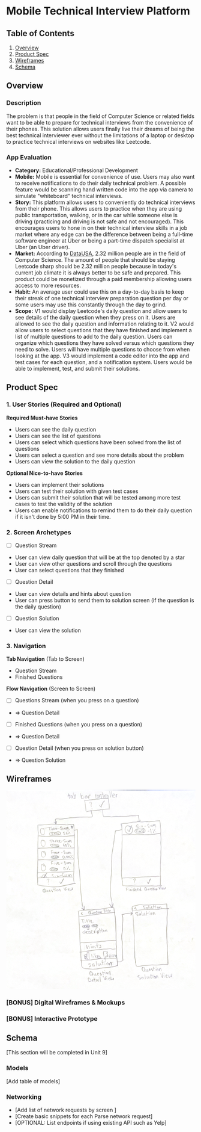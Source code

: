 # Mobile Technical Interview Platform

## Table of Contents

1. [Overview](#Overview)
2. [Product Spec](#Product-Spec)
3. [Wireframes](#Wireframes)
4. [Schema](#Schema)

## Overview

### Description

The problem is that people in the field of Computer Science or related fields want to be able to prepare for technical interviews from the convenience of their phones. This solution allows users finally live their dreams of being the best technical interviewer ever without the limitations of a laptop or desktop to practice technical interviews on websites like Leetcode.

### App Evaluation

- **Category:** Educational/Professional Development
- **Mobile:** Mobile is essential for convenience of use. Users may also want to receive notifications to do their daily technical problem. A possible feature would be scanning hand written code into the app via camera to simulate "whiteboard" technical interviews.
- **Story:** This platform allows users to conveniently do technical interviews from their phone. This allows users to practice when they are using public transportation, walking, or in the car while someone else is driving (practicing and driving is not safe and not encouraged). This encourages users to hone in on their technical interview skills in a job market where any edge can be the difference between being a full-time software engineer at Uber or being a part-time dispatch specialist at Uber (an Uber driver).
- **Market:** According to [DataUSA](https://datausa.io/profile/cip/computer-science-110701), 2.32 million people are in the field of Computer Science. The amount of people that should be staying Leetcode sharp should be 2.32 million people because in today's current job climate it is always better to be safe and prepared. This product could be monetized through a paid membership allowing users access to more resources.
- **Habit:** An average user could use this on a day-to-day basis to keep their streak of one technical interview preparation question per day or some users may use this constantly through the day to grind.
- **Scope:** V1 would display Leetcode's daily question and allow users to see details of the daily question when they press on it. Users are allowed to see the daily question and information relating to it. V2 would allow users to select questions that they have finished and implement a list of multiple questions to add to the daily question. Users can organize which questions they have solved versus which questions they need to solve.  Users will have multiple questions to choose from when looking at the app. V3 would implement a code editor into the app and test cases for each question, and a notification system. Users would be able to implement, test, and submit their solutions.

## Product Spec

### 1. User Stories (Required and Optional)

**Required Must-have Stories**

* Users can see the daily question
* Users can see the list of questions
* Users can select which questions have been solved from the list of questions
* Users can select a question and see more details about the problem
* Users can view the solution to the daily question

**Optional Nice-to-have Stories**

* Users can implement their solutions
* Users can test their solution with given test cases
* Users can submit their solution that will be tested among more test cases to test the validity of the solution
* Users can enable notifications to remind them to do their daily question if it isn't done by 5:00 PM in their time.

### 2. Screen Archetypes

- [ ] Question Stream
* User can view daily question that will be at the top denoted by a star
* User can view other questions and scroll through the questions
* User can select questions that they finished
- [ ] Question Detail
* User can view details and hints about question
* User can press button to send them to solution screen (if the question is the daily question)
- [ ] Question Solution
* User can view the solution

### 3. Navigation

**Tab Navigation** (Tab to Screen)

* Question Stream
* Finished Questions

**Flow Navigation** (Screen to Screen)

- [ ] Questions Stream (when you press on a question)
* => Question Detail
- [ ] Finished Questions (when you press on a question)
* => Question Detail
- [ ] Question Detail (when you press on solution button)
* => Question Solution

## Wireframes

<img src="wireframes.png" width=600>

### [BONUS] Digital Wireframes & Mockups

### [BONUS] Interactive Prototype

## Schema 

[This section will be completed in Unit 9]

### Models

[Add table of models]

### Networking

- [Add list of network requests by screen ]
- [Create basic snippets for each Parse network request]
- [OPTIONAL: List endpoints if using existing API such as Yelp]
